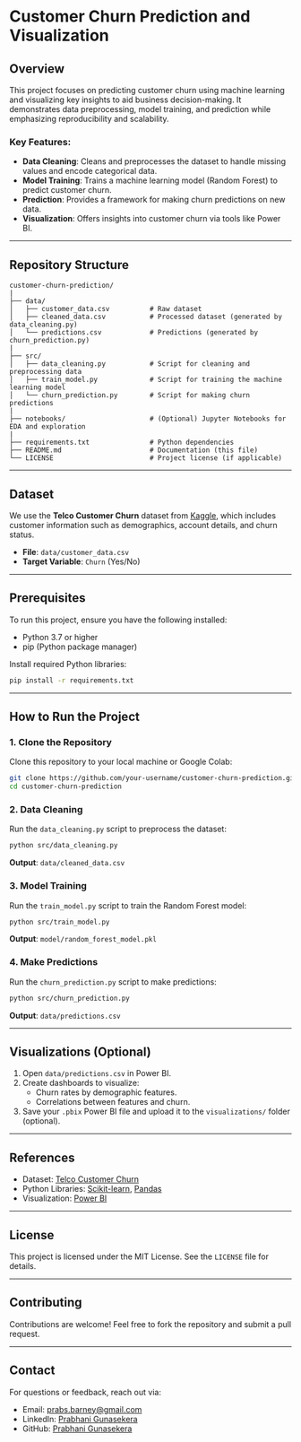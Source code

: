 
# Customer Churn Prediction and Visualization

## Overview
This project focuses on predicting customer churn using machine learning and visualizing key insights to aid business decision-making. It demonstrates data preprocessing, model training, and prediction while emphasizing reproducibility and scalability.

### Key Features:
- **Data Cleaning**: Cleans and preprocesses the dataset to handle missing values and encode categorical data.
- **Model Training**: Trains a machine learning model (Random Forest) to predict customer churn.
- **Prediction**: Provides a framework for making churn predictions on new data.
- **Visualization**: Offers insights into customer churn via tools like Power BI.

---

## Repository Structure
```plaintext
customer-churn-prediction/
|
├── data/
│   ├── customer_data.csv          # Raw dataset
│   ├── cleaned_data.csv           # Processed dataset (generated by data_cleaning.py)
│   └── predictions.csv            # Predictions (generated by churn_prediction.py)
|
├── src/
│   ├── data_cleaning.py           # Script for cleaning and preprocessing data
│   ├── train_model.py             # Script for training the machine learning model
│   └── churn_prediction.py        # Script for making churn predictions
|
├── notebooks/                     # (Optional) Jupyter Notebooks for EDA and exploration
|
├── requirements.txt               # Python dependencies
├── README.md                      # Documentation (this file)
└── LICENSE                        # Project license (if applicable)
```

---

## Dataset
We use the **Telco Customer Churn** dataset from [Kaggle](https://www.kaggle.com/blastchar/telco-customer-churn), which includes customer information such as demographics, account details, and churn status.

- **File**: `data/customer_data.csv`
- **Target Variable**: `Churn` (Yes/No)

---

## Prerequisites
To run this project, ensure you have the following installed:

- Python 3.7 or higher
- pip (Python package manager)

Install required Python libraries:
```bash
pip install -r requirements.txt
```

---

## How to Run the Project
### 1. Clone the Repository
Clone this repository to your local machine or Google Colab:
```bash
git clone https://github.com/your-username/customer-churn-prediction.git
cd customer-churn-prediction
```

### 2. Data Cleaning
Run the `data_cleaning.py` script to preprocess the dataset:
```bash
python src/data_cleaning.py
```
**Output**: `data/cleaned_data.csv`

### 3. Model Training
Run the `train_model.py` script to train the Random Forest model:
```bash
python src/train_model.py
```
**Output**: `model/random_forest_model.pkl`

### 4. Make Predictions
Run the `churn_prediction.py` script to make predictions:
```bash
python src/churn_prediction.py
```
**Output**: `data/predictions.csv`

---

## Visualizations (Optional)
1. Open `data/predictions.csv` in Power BI.
2. Create dashboards to visualize:
   - Churn rates by demographic features.
   - Correlations between features and churn.
3. Save your `.pbix` Power BI file and upload it to the `visualizations/` folder (optional).

---

## References
- Dataset: [Telco Customer Churn](https://www.kaggle.com/blastchar/telco-customer-churn)
- Python Libraries: [Scikit-learn](https://scikit-learn.org/), [Pandas](https://pandas.pydata.org/)
- Visualization: [Power BI](https://powerbi.microsoft.com/)

---

## License
This project is licensed under the MIT License. See the `LICENSE` file for details.

---

## Contributing
Contributions are welcome! Feel free to fork the repository and submit a pull request.

---

## Contact
For questions or feedback, reach out via:
- Email: prabs.barney@gmail.com
- LinkedIn: [Prabhani Gunasekera](https://www.linkedin.com/in/prabhanigunasekera)
- GitHub: [Prabhani Gunasekera](https://github.com/prabhanig)
